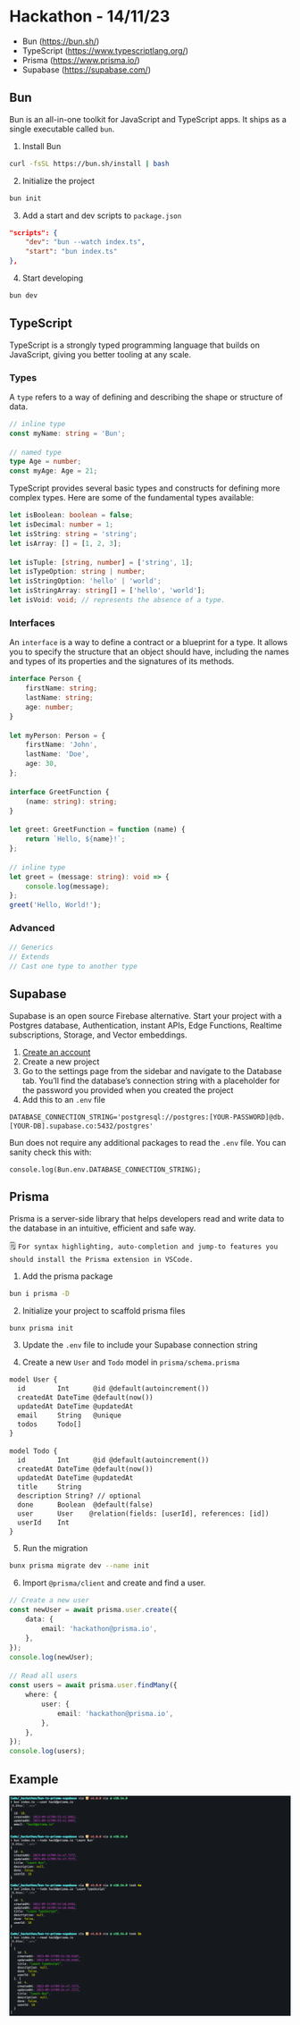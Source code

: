 # Hackathon - 14/11/23

-   Bun (https://bun.sh/)
-   TypeScript (https://www.typescriptlang.org/)
-   Prisma (https://www.prisma.io/)
-   Supabase (https://supabase.com/)

## Bun

Bun is an all-in-one toolkit for JavaScript and TypeScript apps. It ships as a single executable called `bun`​.

1. Install Bun

```bash
curl -fsSL https://bun.sh/install | bash
```

2. Initialize the project

```bash
bun init
```

3. Add a start and dev scripts to `package.json`

```json
"scripts": {
    "dev": "bun --watch index.ts",
    "start": "bun index.ts"
},
```

4. Start developing

```bash
bun dev
```

## TypeScript

TypeScript is a strongly typed programming language that builds on JavaScript, giving you better tooling at any scale.

### Types

A `type` refers to a way of defining and describing the shape or structure of data.

```ts
// inline type
const myName: string = 'Bun';

// named type
type Age = number;
const myAge: Age = 21;
```

TypeScript provides several basic types and constructs for defining more complex types. Here are some of the fundamental types available:

```ts
let isBoolean: boolean = false;
let isDecimal: number = 1;
let isString: string = 'string';
let isArray: [] = [1, 2, 3];

let isTuple: [string, number] = ['string', 1];
let isTypeOption: string | number;
let isStringOption: 'hello' | 'world';
let isStringArray: string[] = ['hello', 'world'];
let isVoid: void; // represents the absence of a type.
```

### Interfaces

An `interface` is a way to define a contract or a blueprint for a type. It allows you to specify the structure that an object should have, including the names and types of its properties and the signatures of its methods.

```ts
interface Person {
    firstName: string;
    lastName: string;
    age: number;
}

let myPerson: Person = {
    firstName: 'John',
    lastName: 'Doe',
    age: 30,
};

interface GreetFunction {
    (name: string): string;
}

let greet: GreetFunction = function (name) {
    return `Hello, ${name}!`;
};

// inline type
let greet = (message: string): void => {
    console.log(message);
};
greet('Hello, World!');
```

### Advanced

```ts
// Generics
// Extends
// Cast one type to another type
```

## Supabase

Supabase is an open source Firebase alternative. Start your project with a Postgres database, Authentication, instant APIs, Edge Functions, Realtime subscriptions, Storage, and Vector embeddings.

1. [Create an account](https://supabase.com/)
2. Create a new project
3. Go to the settings page from the sidebar and navigate to the Database tab. You’ll find the database’s connection string with a placeholder for the password you provided when you created the project
4. Add this to an `.env` file

```
DATABASE_CONNECTION_STRING='postgresql://postgres:[YOUR-PASSWORD]@db.[YOUR-DB].supabase.co:5432/postgres'
```

Bun does not require any additional packages to read the `.env` file. You can sanity check this with:

```
console.log(Bun.env.DATABASE_CONNECTION_STRING);
```

## Prisma

Prisma is a server-side library that helps developers read and write data to the database in an intuitive, efficient and safe way.

🗒️ `For syntax highlighting, auto-completion and jump-to features you should install the Prisma extension in VSCode.`

1. Add the prisma package

```bash
bun i prisma -D
```

2. Initialize your project to scaffold prisma files

```bash
bunx prisma init
```

3. Update the `.env` file to include your Supabase connection string

4. Create a new `User` and `Todo` model in `prisma/schema.prisma`

```prisma
model User {
  id        Int      @id @default(autoincrement())
  createdAt DateTime @default(now())
  updatedAt DateTime @updatedAt
  email     String   @unique
  todos     Todo[]
}

model Todo {
  id        Int      @id @default(autoincrement())
  createdAt DateTime @default(now())
  updatedAt DateTime @updatedAt
  title     String
  description String? // optional
  done      Boolean  @default(false)
  user      User    @relation(fields: [userId], references: [id])
  userId    Int
}
```

5. Run the migration

```bash
bunx prisma migrate dev --name init
```

6. Import `@prisma/client` and create and find a user.

```ts
// Create a new user
const newUser = await prisma.user.create({
    data: {
        email: 'hackathon@prisma.io',
    },
});
console.log(newUser);

// Read all users
const users = await prisma.user.findMany({
    where: {
        user: {
            email: 'hackathon@prisma.io',
        },
    },
});
console.log(users);
```

## Example

![BTPS Stack Example](/screenshots/bun-example.png)
